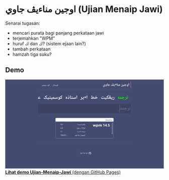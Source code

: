 # اوجين مناءيڤ جاوي (Ujian Menaip Jawi)

Senarai tugasan:
- mencari purata bagi panjang perkataan jawi
- terjemahkan "WPM"
- huruf ك dan ڬ? (sistem ejaan lain?)
- tambah perkataan
- hamzah tiga suku?

## Demo
![Demo Image](/gambar/pratonton.png)
[**Lihat demo Ujian-Menaip-Jawi** (dengan GitHub Pages)](https://jiaminglimjm.github.io/Ujian-Menaip-Jawi)
